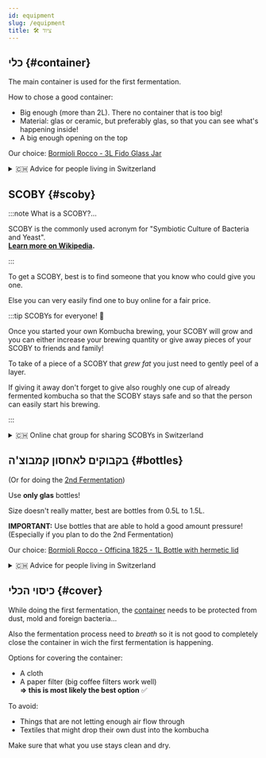 ```yaml
---
id: equipment
slug: /equipment
title: 🛠 ציוד
---
```


## כלי {#container}

The main container is used for the first fermentation.

How to chose a good container:

-   Big enough (more than 2L). There no container that is too big!
-   Material: glas or ceramic, but preferably glas, so that you can see what's happening inside!
-   A big enough opening on the top

Our choice:
[Bormioli Rocco - 3L Fido Glass Jar](https://www.bormiolirocco.com/en/product/264/jar-101-1-2-oz-fido)

<details><summary>🇨🇭 Advice for people living in Switzerland</summary>

The **Bormioli Rocco - 3L Fido Glass Jar** can easily be found in (big) MIGROS stores.
[Link](https://produkte.migros.ch/bormioli-rocco-einmachglas-fido-703723200000).

</details>

## SCOBY {#scoby}

:::note What is a SCOBY?...

SCOBY is the commonly used acronym for "Symbiotic Culture of Bacteria and Yeast". <br/>
**[Learn more on Wikipedia](https://en.wikipedia.org/wiki/SCOBY).**

:::

To get a SCOBY, best is to find someone that you know who could give you one.

Else you can very easily find one to buy online for a fair price.

:::tip SCOBYs for everyone! 🎁

Once you started your own Kombucha brewing, your SCOBY will grow and you can either increase your
brewing quantity or give away pieces of your SCOBY to friends and family!

To take of a piece of a SCOBY that _grew fat_ you just need to gently peel of a layer.

If giving it away don't forget to give also roughly one cup of already fermented kombucha so that
the SCOBY stays safe and so that the person can easily start his brewing.

:::

<details><summary>🇨🇭 Online chat group for sharing SCOBYs in Switzerland</summary>

Join [this Telegram group](https://t.me/scobysch) chat to find and share free SCOBYs locally!

![t.me/scobysch QR code](../../../../static/img/t.me-scobysch.jpeg)

</details>

## בקבוקים לאחסון קמבוצ'ה {#bottles}

(Or for doing the [2nd Fermentation](/2nd-fermentation))

Use **only glas** bottles!

Size doesn't really matter, best are bottles from 0.5L to 1.5L.

**IMPORTANT:** Use bottles that are able to hold a good amount pressure! (Especially if you plan to
do the 2nd Fermentation)

Our choice:
[Bormioli Rocco - Officina 1825 - 1L Bottle with hermetic lid](https://www.bormiolirocco.com/en/product/566/bottle-with-hermetic-lid-37-1-4-oz-officina-1825)

<details><summary>🇨🇭 Advice for people living in Switzerland</summary>

The **Bormioli Rocco - Officina 1825** can easily be found in (big) MIGROS stores.
[Link](https://produkte.migros.ch/bormioli-rocco-flasche-officina).

</details>

## כיסוי הכלי {#cover}

While doing the first fermentation, the [container](/equipment#container) needs to be protected from
dust, mold and foreign bacteria...

Also the fermentation process need to _breath_ so it is not good to completely close the container
in wich the first fermentation is happening.

Options for covering the container:

-   A cloth
-   A paper filter (big coffee filters work well) <br/>**=> this is most likely the best option** ✅

To avoid:

-   Things that are not letting enough air flow through
-   Textiles that might drop their own dust into the kombucha

Make sure that what you use stays clean and dry.
